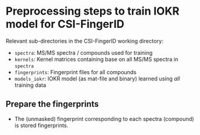# Preprocessing steps to train IOKR model for CSI-FingerID
Relevant sub-directories in the CSI-FingerID working directory:
- ```spectra```: MS/MS spectra / compounds used for training 
- ```kernels```: Kernel matrices containing base on all MS/MS spectra in 
                 ```spectra```
- ```fingerprints```: Fingerprint files for all compounds
- ```models_iokr```: IOKR model (as mat-file and binary) learned using *all* 
                     training data

## Prepare the fingerprints
- The (unmasked) fingerprint corresponding to each spectra (compound) is stored 
  fingerprints.